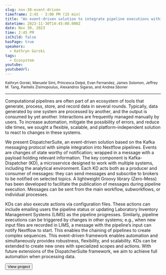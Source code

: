 ```yaml
---
slug: nov-30-event-driven
timeframe: 2:45 - 3:00 PM (15 min)
title: "An event-driven solution to integrate pipeline executions within complex informatics infrastructures"
datetime: 2023-11-30T14:45:00.000Z
date: Nov 30, 2023
time: 2:45 PM
isChild: false
hasPage: true
speakers:
  - Kathryn Gorski
tags:
  - Ecosystem
youtube:
youtubeUrl:
---
```

<div className="mb-4">
  <small className="typo-small">
    Kathryn Gorski, Manuele Simi, Princesca Delpé, Evan Fernandez, James Solomon, Jeffrey M. Tang, Pantelis Zisimopoulus, Alexandros Sigaras, and Andrea Sboner
  </small>
</div>

<hr className="border-t border-gray-50 mb-4 opacity-20" />

Computational pipelines are often part of an ecosystem of tools that generate, process, store, and record data in several rounds. Typically, data generated by one system are processed by another, and the output is consumed by yet another. Interactions are frequently managed manually by users. To increase automation, mitigate the possibility of errors, and reduce idle times, we sought a flexible, scalable, and platform-independent solution to react to changes in these systems. 

We present DispatcherSuite, an event-driven solution based on the Kafka messaging protocol with simple integration into Nextflow pipelines. Events are changes of state worthy of notification; wrapped in a message with a payload holding relevant information. The key component is Kafka-Dispatcher (KD), a microservice designed to work with multiple systems, including the analytical environment. Each KD acts both as a producer and consumer of messages: they can send messages and subscribe to brokers to be notified on selected topics. A lightweight Groovy library (Zero-Mess) has been developed to facilitate the publication of messages during pipeline execution. Messages can be sent from the main workflow, subworkflows, or individual processes.

KDs can also execute actions via configuration files. These actions can include emailing users the pipeline status or updating Laboratory Inventory Management Systems (LIMS) as the pipeline progresses. Similarly, pipeline executions can be triggered by changes in other systems; e.g., when new input files are recorded in LIMS, a message with the pipeline’s input can notify Nextflow to start. This enables the chaining of pipelines to create complex sequences. This event-driven framework enables automation and simultaneously provides robustness, flexibility, and scalability. KDs can be extended to create new ones with specialized scopes and actions. With future extensions of the DispatcherSuite framework, we aim to achieve full automation when processing data.

<div>
  <Button to="https://eipm.weill.cornell.edu" variant="secondary" size="md" arrow>
    View project
  </Button>
</div>